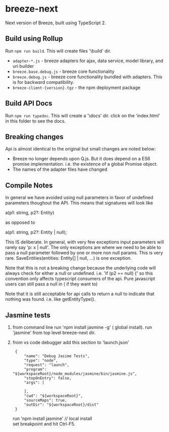 # breeze-next
Next version of Breeze, built using TypeScript 2.

## Build using Rollup
Run `npm run build`.  This will create files '\build' dir.

 - `adapter-*.js` - breeze adapters for ajax, data service, model library, and uri builder
 - `breeze.base.debug.js` - breeze core functionality
 - `breeze.debug.js` - breeze core functionality bundled with adapters.  This is for backward compatibility.
 - `breeze-client-{version}.tgz` - the npm deployment package

## Build API Docs
Run `npm run typedoc`.  This will create a '\docs' dir. click on the 'index.html' in this folder to see the docs.

## Breaking changes
Api is almost identical to the original but small changes are noted below:

 - Breeze no longer depends upon Q.js.  But it does depend on a ES6 promise implementation. i.e. the existence of a global Promise object. 
 - The names of the adapter files have changed


## Compile Notes
In general we have avoided using null parameters in favor of undefined parameters thoughout the API. This means that signatures will look like

a(p1: string, p2?: Entity)

as opposed to 

a(p1: string, p2?: Entity | null);

This IS deliberate.  In general, with very few exceptions input parameters will rarely say 'p: x | null'.  The only exceptions are where
we need to be able to pass a null parameter followed by one or more non null params.  This is very rare. SaveEntities(entities: Entity[] | null, ...)
is one exception. 

Note that this is not a breaking change because the underlying code will always check for either a null or undefined. i.e. 'if (p2 == null) {'
so this convention only affects typescript consumers of the api.  Pure javascript users can still pass a null in ( if they want to)

Note that it is still acceptable for api calls to return a null to indicate that nothing was found.  i.e. like getEntityType().  

## Jasmine tests 

1) from command line
    run 'npm install jasmine -g' ( global install).
    run 'jasmine'  from top level breeze-next dir.

2) from vs code debugger
    add this section to 'launch.json'
     
        {
            "name": "Debug Jasime Tests",
            "type": "node",
            "request": "launch",
            "program": "${workspaceRoot}/node_modules/jasmine/bin/jasmine.js",
            "stopOnEntry": false,
            "args": [
               
            ],
            "cwd": "${workspaceRoot}",
            "sourceMaps": true,
            "outDir": "${workspaceRoot}/dist"
        }    

    run 'npm install jasmine' // local install   
    set breakpoint and hit Ctrl-F5.     


